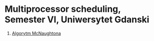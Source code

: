 # Multiprocessor scheduling, Semester VI, Uniwersytet Gdanski

1. [Algorytm McNaughtona](https://github.com/jck9719/multiproc_sched/tree/master/1)
